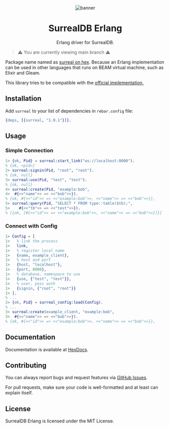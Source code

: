 <div align="center">

![banner](.github/assets/banner.webp)

# SurrealDB Erlang

Erlang driver for SurrealDB.

</div>

> ⚠️ You are currently viewing main branch ⚠️

Package name named as [surreal on hex](https://hex.pm/packages/surreal). Because an Erlang implementation can be used in other languages that runs on BEAM virtual machine, such as Elixir and Gleam.

This library tries to be compatible with the [official implementation.](https://github.com/surrealdb/surrealdb.js)

## Installation

Add `surreal` to your list of dependencies in `rebar.config` file:

```erlang
{deps, [{surreal, "1.0.1"}]}.
```

## Usage

### Simple Connection

```erlang
1> {ok, Pid} = surreal:start_link("ws://localhost:8000").
% {ok, <pid>}
2> surreal:signin(Pid, "root", "root").
% {ok, null}
3> surreal:use(Pid, "test", "test").
% {ok, null}
4> surreal:create(Pid, "example:bob",
4>  #{<<"name">> => <<"bob">>}).
% {ok, #{<<"id">> => <<"example:bob">>, <<"name">> => <<"bob">>}},
5> surreal:query(Pid, "SELECT * FROM type::table($tb);",
5>    #{<<"tb">> => <<"test">>}).
% [{ok, [#{<<"id">> => <<"example:bob">>, <<"name">> => <<"bob">>}]}]
```

### Connect with Config

```erlang
1> Config = [
1>   % link the process
1>   link,
1>   % register local name
1>   {name, example_client},
1>   % host and port
1>   {host, "localhost"},
1>   {port, 8000},
1>   % database, namespace to use
1>   {use, {"test", "test"}},
1>   % user, pass auth
1>   {signin, {"root", "root"}}
1> ].
% ...
2> {ok, Pid} = surreal_config:load(Config).
% ...
3> surreal:create(example_client, "example:bob",
3>  #{<<"name">> => <<"bob">>}).
% {ok, #{<<"id">> => <<"example:bob">>, <<"name">> => <<"bob">>}},
```

## Documentation

Documentation is available at [HexDocs](https://hexdocs.pm/surreal).

## Contributing

You can always report bugs and request features via [GitHub Issues](/issues).

For pull requests, make sure your code is well-formatted and at least can explain itself.

## License

SurrealDB Erlang is licensed under the MIT License.
